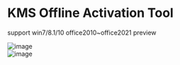 # KMS Offline Activation Tool  

support win7/8.1/10 office2010~office2021 preview

![image](https://github.com/laomms/KmsTool/blob/main/kms.JPG)     
![image](https://github.com/laomms/KmsTool/blob/main/kms2.png)   

